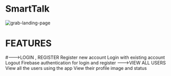 # SmartTalk
![grab-landing-page](https://media.giphy.com/media/XfaO0cE7JEfynXWcCJ/giphy.gif)

# FEATURES
#--->LOGIN , REGISTER
Register new account
Login with existing account
Logout
Firebase authentication for login and register
  --->VIEW ALL USERS
View all the users using the app
View their profile image and status

